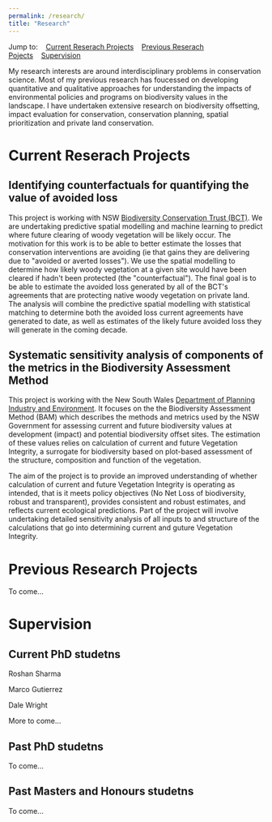 ```yaml
---
permalink: /research/
title: "Research"
---
```


Jump to:&nbsp;&nbsp;&nbsp;&nbsp;[Current Reserach Projects](#current-reserach-projects)&nbsp;&nbsp;&nbsp;&nbsp;[Previous Reserach Pojects](#previous-research-projects)&nbsp;&nbsp;&nbsp;&nbsp;[Supervision](#supervision)

My research interests are around interdisciplinary problems in conservation science. Most of my previous research has foucessed on developing quantitative and qualitative approaches for understanding the impacts of environmental policies and programs on biodiversity values in the landscape. I have undertaken extensive research on biodiversity offsetting, impact evaluation for conservation, conservation planning, spatial prioritization and private land conservation.


# Current Reserach Projects

## Identifying counterfactuals for quantifying the value of avoided loss 

This project is working with NSW [Biodiversity Conservation Trust (BCT)][BCT-link]. We are undertaking predictive spatial modelling and machine learning to predict where future clearing of woody vegetation will be likely occur. The motivation for this work is to be able to better estimate the losses that conservation interventions are avoiding (ie that gains they are delivering due to "avoided or averted losses"). We use the spatial modelling to determine how likely woody vegetation at a given site would have been cleared if hadn't been protected (the "counterfactual"). The final goal is to be able to estimate the avoided loss generated by all of the BCT's agreements that are protecting native woody vegetation on private land. The analysis will combine the predictive spatial modelling with statistical matching to determine both the avoided loss current agreements have generated to date, as well as estimates of the likely future avoided loss they will generate in the coming decade. 

## Systematic sensitivity analysis of components of the metrics in the Biodiversity Assessment Method

This project is working with the New South Wales [Department of Planning Industry and Environment][DPIE-link]. It focuses on the the Biodiversity Assessment Method (BAM) which describes the methods and metrics used by the NSW Government for assessing current and future biodiversity values at development (impact) and potential biodiversity offset sites. The estimation of these values relies on calculation of current and future Vegetation Integrity, a surrogate for biodiversity based on plot-based assessment of the structure, composition and function of the vegetation.

The aim of the project is to provide an improved understanding of whether calculation of current and future Vegetation Integrity is operating as intended, that is it meets policy objectives (No Net Loss of biodiversity, robust and transparent), provides consistent and robust estimates, and reflects current ecological predictions. Part of the project will involve undertaking detailed sensitivity analysis of all inputs to and structure of the calculations that go into determining current and guture Vegetation Integrity.


# Previous Research Projects
To come...


# Supervision

## Current PhD studetns 
Roshan Sharma

Marco Gutierrez

Dale Wright 

More to come...

## Past PhD studetns 
To come...

## Past Masters and Honours studetns 
To come...

[BCT-link]:https://www.bct.nsw.gov.au/
[SLATS-NSW]:https://www.environment.nsw.gov.au/topics/animals-and-plants/native-vegetation/landcover-monitoring-and-reporting/woody-vegetation-change-statewide-landcover-tree-study/more-about-slats
[DPIE-link]:https://www.planning.nsw.gov.au/